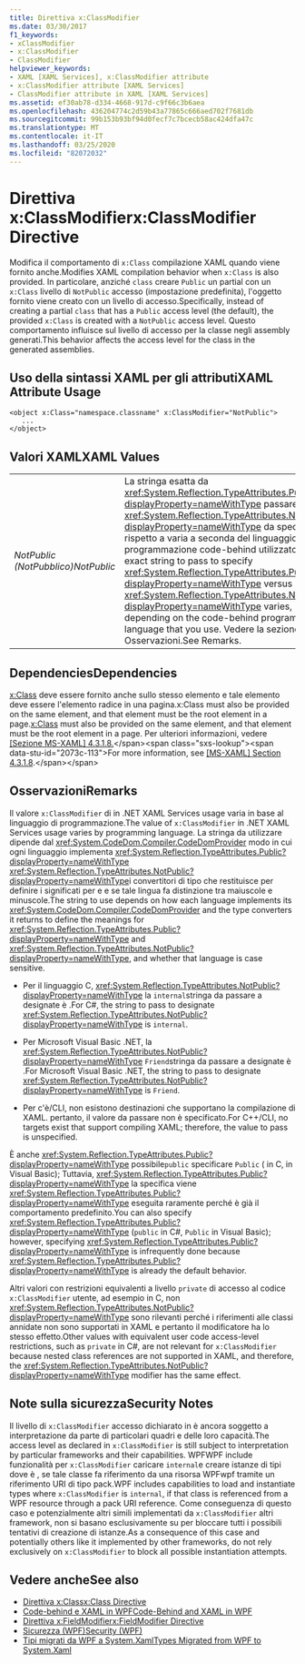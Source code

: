 ```yaml
---
title: Direttiva x:ClassModifier
ms.date: 03/30/2017
f1_keywords:
- xClassModifier
- x:ClassModifier
- ClassModifier
helpviewer_keywords:
- XAML [XAML Services], x:ClassModifier attribute
- x:ClassModifier attribute [XAML Services]
- ClassModifier attribute in XAML [XAML Services]
ms.assetid: ef30ab78-d334-4668-917d-c9f66c3b6aea
ms.openlocfilehash: 436204774c2d59b43a77865c666aed702f7681db
ms.sourcegitcommit: 99b153b93bf94d0fecf7c7bcecb58ac424dfa47c
ms.translationtype: MT
ms.contentlocale: it-IT
ms.lasthandoff: 03/25/2020
ms.locfileid: "82072032"
---
```

# <a name="xclassmodifier-directive"></a><span data-ttu-id="2073c-102">Direttiva x:ClassModifier</span><span class="sxs-lookup"><span data-stu-id="2073c-102">x:ClassModifier Directive</span></span>
<span data-ttu-id="2073c-103">Modifica il comportamento di `x:Class` compilazione XAML quando viene fornito anche.</span><span class="sxs-lookup"><span data-stu-id="2073c-103">Modifies XAML compilation behavior when `x:Class` is also provided.</span></span> <span data-ttu-id="2073c-104">In particolare, anziché `class` creare `Public` un partial con un `x:Class` livello di `NotPublic` accesso (impostazione predefinita), l'oggetto fornito viene creato con un livello di accesso.</span><span class="sxs-lookup"><span data-stu-id="2073c-104">Specifically, instead of creating a partial `class` that has a `Public` access level (the default), the provided `x:Class` is created with a `NotPublic` access level.</span></span> <span data-ttu-id="2073c-105">Questo comportamento influisce sul livello di accesso per la classe negli assembly generati.</span><span class="sxs-lookup"><span data-stu-id="2073c-105">This behavior affects the access level for the class in the generated assemblies.</span></span>

## <a name="xaml-attribute-usage"></a><span data-ttu-id="2073c-106">Uso della sintassi XAML per gli attributi</span><span class="sxs-lookup"><span data-stu-id="2073c-106">XAML Attribute Usage</span></span>

```xaml
<object x:Class="namespace.classname" x:ClassModifier="NotPublic">
   ...
</object>
```

## <a name="xaml-values"></a><span data-ttu-id="2073c-107">Valori XAML</span><span class="sxs-lookup"><span data-stu-id="2073c-107">XAML Values</span></span>

|||
|-|-|
|<span data-ttu-id="2073c-108">*NotPublic (NotPubblico)*</span><span class="sxs-lookup"><span data-stu-id="2073c-108">*NotPublic*</span></span>|<span data-ttu-id="2073c-109">La stringa esatta da <xref:System.Reflection.TypeAttributes.Public?displayProperty=nameWithType> passare <xref:System.Reflection.TypeAttributes.NotPublic?displayProperty=nameWithType> da specificare rispetto a varia a seconda del linguaggio di programmazione code-behind utilizzato.</span><span class="sxs-lookup"><span data-stu-id="2073c-109">The exact string to pass to specify <xref:System.Reflection.TypeAttributes.Public?displayProperty=nameWithType> versus <xref:System.Reflection.TypeAttributes.NotPublic?displayProperty=nameWithType> varies, depending on the code-behind programming language that you use.</span></span> <span data-ttu-id="2073c-110">Vedere la sezione Osservazioni.</span><span class="sxs-lookup"><span data-stu-id="2073c-110">See Remarks.</span></span>|

## <a name="dependencies"></a><span data-ttu-id="2073c-111">Dependencies</span><span class="sxs-lookup"><span data-stu-id="2073c-111">Dependencies</span></span>

<span data-ttu-id="2073c-112">[x:Class](xclass-directive.md) deve essere fornito anche sullo stesso elemento e tale elemento deve essere l'elemento radice in una pagina.x:Class must also be provided on the same element, and that element must be the root element in a page.</span><span class="sxs-lookup"><span data-stu-id="2073c-112">[x:Class](xclass-directive.md) must also be provided on the same element, and that element must be the root element in a page.</span></span> <span data-ttu-id="2073c-113">Per ulteriori informazioni, vedere [ \[Sezione MS-XAML\] 4.3.1.8.](https://docs.microsoft.com/previous-versions/msp-n-p/ff650760(v=pandp.10))</span><span class="sxs-lookup"><span data-stu-id="2073c-113">For more information, see [\[MS-XAML\] Section 4.3.1.8](https://docs.microsoft.com/previous-versions/msp-n-p/ff650760(v=pandp.10)).</span></span>

## <a name="remarks"></a><span data-ttu-id="2073c-114">Osservazioni</span><span class="sxs-lookup"><span data-stu-id="2073c-114">Remarks</span></span>

<span data-ttu-id="2073c-115">Il valore `x:ClassModifier` di in .NET XAML Services usage varia in base al linguaggio di programmazione.</span><span class="sxs-lookup"><span data-stu-id="2073c-115">The value of `x:ClassModifier` in .NET XAML Services usage varies by programming language.</span></span> <span data-ttu-id="2073c-116">La stringa da utilizzare dipende dal <xref:System.CodeDom.Compiler.CodeDomProvider> modo in cui ogni linguaggio implementa <xref:System.Reflection.TypeAttributes.Public?displayProperty=nameWithType> <xref:System.Reflection.TypeAttributes.NotPublic?displayProperty=nameWithType>i convertitori di tipo che restituisce per definire i significati per e e se tale lingua fa distinzione tra maiuscole e minuscole.</span><span class="sxs-lookup"><span data-stu-id="2073c-116">The string to use depends on how each language implements its <xref:System.CodeDom.Compiler.CodeDomProvider> and the type converters it returns to define the meanings for <xref:System.Reflection.TypeAttributes.Public?displayProperty=nameWithType> and <xref:System.Reflection.TypeAttributes.NotPublic?displayProperty=nameWithType>, and whether that language is case sensitive.</span></span>

- <span data-ttu-id="2073c-117">Per il linguaggio C, <xref:System.Reflection.TypeAttributes.NotPublic?displayProperty=nameWithType> la `internal`stringa da passare a designate è .</span><span class="sxs-lookup"><span data-stu-id="2073c-117">For C#, the string to pass to designate <xref:System.Reflection.TypeAttributes.NotPublic?displayProperty=nameWithType> is `internal`.</span></span>

- <span data-ttu-id="2073c-118">Per Microsoft Visual Basic .NET, la <xref:System.Reflection.TypeAttributes.NotPublic?displayProperty=nameWithType> `Friend`stringa da passare a designate è .</span><span class="sxs-lookup"><span data-stu-id="2073c-118">For Microsoft Visual Basic .NET, the string to pass to designate <xref:System.Reflection.TypeAttributes.NotPublic?displayProperty=nameWithType> is `Friend`.</span></span>

- <span data-ttu-id="2073c-119">Per c'è/CLI, non esistono destinazioni che supportano la compilazione di XAML. pertanto, il valore da passare non è specificato.</span><span class="sxs-lookup"><span data-stu-id="2073c-119">For C++/CLI, no targets exist that support compiling XAML; therefore, the value to pass is unspecified.</span></span>

<span data-ttu-id="2073c-120">È anche <xref:System.Reflection.TypeAttributes.Public?displayProperty=nameWithType> possibile`public` specificare `Public` ( in C, in Visual Basic); Tuttavia, <xref:System.Reflection.TypeAttributes.Public?displayProperty=nameWithType> la specifica viene <xref:System.Reflection.TypeAttributes.Public?displayProperty=nameWithType> eseguita raramente perché è già il comportamento predefinito.</span><span class="sxs-lookup"><span data-stu-id="2073c-120">You can also specify <xref:System.Reflection.TypeAttributes.Public?displayProperty=nameWithType> (`public` in C#, `Public` in Visual Basic); however, specifying <xref:System.Reflection.TypeAttributes.Public?displayProperty=nameWithType> is infrequently done because <xref:System.Reflection.TypeAttributes.Public?displayProperty=nameWithType> is already the default behavior.</span></span>

<span data-ttu-id="2073c-121">Altri valori con restrizioni equivalenti a livello `private` di accesso al codice `x:ClassModifier` utente, ad esempio in C, non <xref:System.Reflection.TypeAttributes.NotPublic?displayProperty=nameWithType> sono rilevanti perché i riferimenti alle classi annidate non sono supportati in XAML e pertanto il modificatore ha lo stesso effetto.</span><span class="sxs-lookup"><span data-stu-id="2073c-121">Other values with equivalent user code access-level restrictions, such as `private` in C#, are not relevant for `x:ClassModifier` because nested class references are not supported in XAML, and therefore, the <xref:System.Reflection.TypeAttributes.NotPublic?displayProperty=nameWithType> modifier has the same effect.</span></span>

## <a name="security-notes"></a><span data-ttu-id="2073c-122">Note sulla sicurezza</span><span class="sxs-lookup"><span data-stu-id="2073c-122">Security Notes</span></span>

<span data-ttu-id="2073c-123">Il livello di `x:ClassModifier` accesso dichiarato in è ancora soggetto a interpretazione da parte di particolari quadri e delle loro capacità.</span><span class="sxs-lookup"><span data-stu-id="2073c-123">The access level as declared in `x:ClassModifier` is still subject to interpretation by particular frameworks and their capabilities.</span></span> <span data-ttu-id="2073c-124">WPFWPF include funzionalità per `x:ClassModifier` caricare `internal`e creare istanze di tipi dove è , se tale classe fa riferimento da una risorsa WPFwpf tramite un riferimento URI di tipo pack.</span><span class="sxs-lookup"><span data-stu-id="2073c-124">WPF includes capabilities to load and instantiate types where `x:ClassModifier` is `internal`, if that class is referenced from a WPF resource through a pack URI reference.</span></span> <span data-ttu-id="2073c-125">Come conseguenza di questo caso e potenzialmente altri simili implementati da `x:ClassModifier` altri framework, non si basano esclusivamente su per bloccare tutti i possibili tentativi di creazione di istanze.</span><span class="sxs-lookup"><span data-stu-id="2073c-125">As a consequence of this case and potentially others like it implemented by other frameworks, do not rely exclusively on `x:ClassModifier` to block all possible instantiation attempts.</span></span>

## <a name="see-also"></a><span data-ttu-id="2073c-126">Vedere anche</span><span class="sxs-lookup"><span data-stu-id="2073c-126">See also</span></span>

- [<span data-ttu-id="2073c-127">Direttiva x:Class</span><span class="sxs-lookup"><span data-stu-id="2073c-127">x:Class Directive</span></span>](xclass-directive.md)
- [<span data-ttu-id="2073c-128">Code-behind e XAML in WPF</span><span class="sxs-lookup"><span data-stu-id="2073c-128">Code-Behind and XAML in WPF</span></span>](../../framework/wpf/advanced/code-behind-and-xaml-in-wpf.md)
- [<span data-ttu-id="2073c-129">Direttiva x:FieldModifier</span><span class="sxs-lookup"><span data-stu-id="2073c-129">x:FieldModifier Directive</span></span>](xfieldmodifier-directive.md)
- [<span data-ttu-id="2073c-130">Sicurezza (WPF)</span><span class="sxs-lookup"><span data-stu-id="2073c-130">Security (WPF)</span></span>](../../framework/wpf/security-wpf.md)
- [<span data-ttu-id="2073c-131">Tipi migrati da WPF a System.Xaml</span><span class="sxs-lookup"><span data-stu-id="2073c-131">Types Migrated from WPF to System.Xaml</span></span>](../../framework/wpf/advanced/types-migrated-from-wpf-to-system.md)
